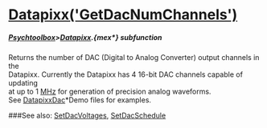 # [Datapixx('GetDacNumChannels')](Datapixx-GetDacNumChannels) 
##### [Psychtoolbox](Pyschtoolbox)>[Datapixx](Datapixx).{mex*} subfunction


Returns the number of DAC (Digital to Analog Converter) output channels in the  
Datapixx. Currently the Datapixx has 4 16-bit DAC channels capable of updating  
at up to 1 [MHz](MHz) for generation of precision analog waveforms.  
See [DatapixxDac](DatapixxDac)\*Demo files for examples.  
  


###See also:
[SetDacVoltages](Datapixx-SetDacVoltages), [SetDacSchedule](Datapixx-SetDacSchedule)
